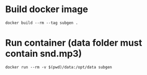 # Build docker image

`docker build --rm --tag subgen .`

# Run container (data folder must contain snd.mp3)

`docker run --rm -v $(pwd)/data:/opt/data subgen`